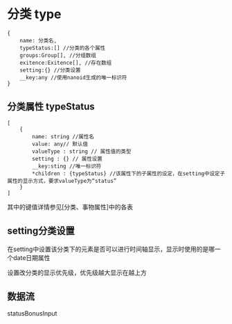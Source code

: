 # 分类 type

~~~
{
	name: 分类名,
	typeStatus:[] //分类的各个属性
	groups:Group[], //分组数组
	exitence:Exitence[], //存在数组 
	setting:{} //分类设置
	__key:any //使用nanoid生成的唯一标识符
}
~~~

## 分类属性 typeStatus

~~~
[
	{
		name: string //属性名
		value: any// 默认值
		valueType : string // 属性值的类型
		setting : {} // 属性设置
		__key:sting //唯一标识符
		*children : {typeStatus} //该属性下的子属性的设定，在setting中设定子属性的显示方式，要求valueType为“status”
	}
]
~~~

其中的键值详情参见[分类、事物属性]中的各表

## setting分类设置

在setting中设置该分类下的元素是否可以进行时间轴显示，显示时使用的是哪一个date日期属性

设置改分类的显示优先级，优先级越大显示在越上方

## 数据流

statusBonusInput
